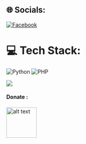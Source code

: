 

## 🌐 Socials:
[![Facebook](https://img.shields.io/badge/Facebook-%231877F2.svg?logo=Facebook&logoColor=white)](https://facebook.com/100054222010368)

# 💻 Tech Stack:
![Python](https://img.shields.io/badge/python-3670A0?style=for-the-badge&logo=python&logoColor=ffdd54) ![PHP](https://img.shields.io/badge/php-%23777BB4.svg?style=for-the-badge&logo=php&logoColor=white)



<a href="https://visitcount.itsvg.in">
  <img src="https://visitcount.itsvg.in/api?id=MR-X-HADI&label=Profile%20Views&color=3&icon=6&pretty=true" />
</a>

#### Donate :

<a href="https://sociabuzz.com/123345/tribe"><img src="https://upload.wikimedia.org/wikipedia/commons/7/72/Logo_dana_blue.svg" alt="alt text" width="80" height="80"></a> &nbsp;&nbsp;
